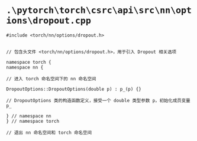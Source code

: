 # `.\pytorch\torch\csrc\api\src\nn\options\dropout.cpp`

```
#include <torch/nn/options/dropout.h>


// 包含头文件 <torch/nn/options/dropout.h>，用于引入 Dropout 相关选项

namespace torch {
namespace nn {

// 进入 torch 命名空间下的 nn 命名空间

DropoutOptions::DropoutOptions(double p) : p_(p) {}

// DropoutOptions 类的构造函数定义，接受一个 double 类型参数 p，初始化成员变量 p_

} // namespace nn
} // namespace torch

// 退出 nn 命名空间和 torch 命名空间
```